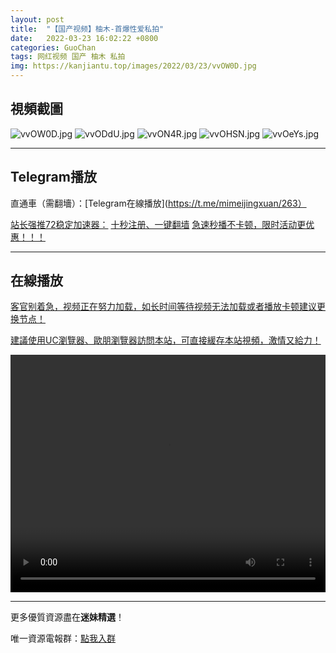 ```yaml
---
layout: post
title:  "【国产视频】柚木-首爆性爱私拍"
date:   2022-03-23 16:02:22 +0800
categories: GuoChan
tags: 网红视频 国产 柚木 私拍
img: https://kanjiantu.top/images/2022/03/23/vvOW0D.jpg
---
```



## 視頻截圖

![vvOW0D.jpg](https://kanjiantu.top/images/2022/03/23/vvOW0D.jpg)
![vvODdU.jpg](https://kanjiantu.top/images/2022/03/23/vvODdU.jpg)
![vvON4R.jpg](https://kanjiantu.top/images/2022/03/23/vvON4R.jpg)
![vvOHSN.jpg](https://kanjiantu.top/images/2022/03/23/vvOHSN.jpg)
![vvOeYs.jpg](https://kanjiantu.top/images/2022/03/23/vvOeYs.jpg)

* * *
## Telegram播放

直通車（需翻墻）：[Telegram在線播放](https://t.me/mimeijingxuan/263）

<u>站长强推72稳定加速器：</u> [十秒注册、一键翻墙](https://www.mimei.blog/skip/vpn.html)
<u>急速秒播不卡顿，限时活动更优惠！！！</u>
* * *
## 在線播放
<u>客官别着急，视频正在努力加载，如长时间等待视频无法加载或者播放卡顿建议更换节点！</u>

<u>建議使用UC瀏覽器、歐朋瀏覽器訪問本站，可直接緩存本站視頻，激情又給力！</u>
<center><video src="https://cdn.publer.io/uploads/videos/6247f266db2797357edec80d/c87d89b386235b4a93cc733bc9f30381.mp4" width="100%" height="380px" controls="controls"></video></center>



* * *
更多優質資源盡在**迷妹精選**！

唯一資源電報群：[點我入群](https://t.me/mimeijingxuan)


